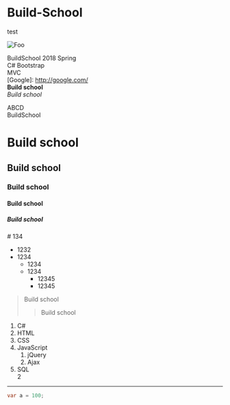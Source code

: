 # Build-School
test  

![Foo](https://cdn.modernfarmer.com/wp-content/uploads/2014/12/donkeybeer.jpg "MarkDown")

BuildSchool 2018 Spring  
C# Bootstrap  
MVC  
[Google]: http://google.com/  
**Build school**  
*Build school*  

ABCD  
BuildSchool

# Build school  
## Build school  
### Build school  
#### Build school  
##### Build school  

\# 134  
* 1232
* 1234  
    * 1234  
    * 1234  
        * 12345
        * 12345

> Build school  
>> Build school

1. C#
2. HTML
3. CSS
4. JavaScript  
    1. jQuery
    2. Ajax
5. SQL  
2 
---
```csharp
var a = 100;

